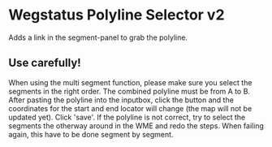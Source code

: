 # Wegstatus Polyline Selector v2
Adds a link in the segment-panel to grab the polyline. 

## Use carefully!
When using the multi segment function, please make sure you select the segments in the right order. The combined polyline must be from A to B. After pasting the polyline into the inputbox, click the button and the coordinates for the start and end locator will change (the map will not be updated yet). Click 'save'. 
If the polyline is not correct, try to select the segments the otherway around in the WME and redo the steps. When failing again, this have to be done segment by segment. 
